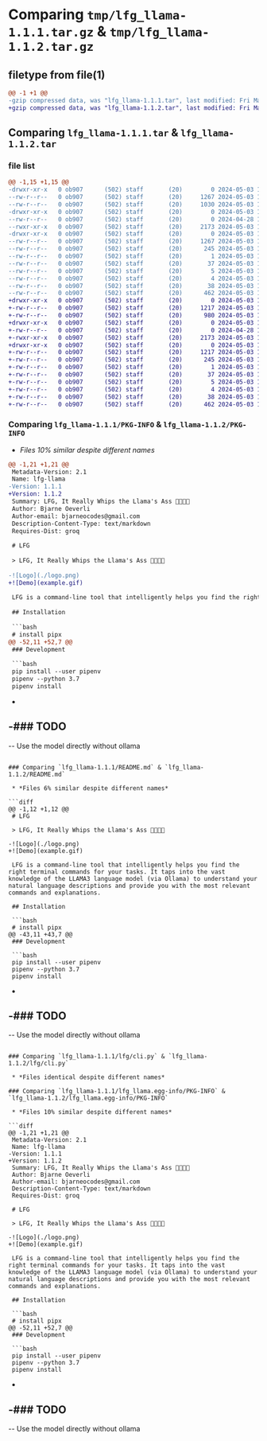 # Comparing `tmp/lfg_llama-1.1.1.tar.gz` & `tmp/lfg_llama-1.1.2.tar.gz`

## filetype from file(1)

```diff
@@ -1 +1 @@
-gzip compressed data, was "lfg_llama-1.1.1.tar", last modified: Fri May  3 14:13:44 2024, max compression
+gzip compressed data, was "lfg_llama-1.1.2.tar", last modified: Fri May  3 14:24:42 2024, max compression
```

## Comparing `lfg_llama-1.1.1.tar` & `lfg_llama-1.1.2.tar`

### file list

```diff
@@ -1,15 +1,15 @@
-drwxr-xr-x   0 ob907      (502) staff       (20)        0 2024-05-03 14:13:44.219226 lfg_llama-1.1.1/
--rw-r--r--   0 ob907      (502) staff       (20)     1267 2024-05-03 14:13:44.219022 lfg_llama-1.1.1/PKG-INFO
--rw-r--r--   0 ob907      (502) staff       (20)     1030 2024-05-03 10:03:47.000000 lfg_llama-1.1.1/README.md
-drwxr-xr-x   0 ob907      (502) staff       (20)        0 2024-05-03 14:13:44.217534 lfg_llama-1.1.1/lfg/
--rw-r--r--   0 ob907      (502) staff       (20)        0 2024-04-28 17:51:36.000000 lfg_llama-1.1.1/lfg/__init__.py
--rwxr-xr-x   0 ob907      (502) staff       (20)     2173 2024-05-03 14:13:28.000000 lfg_llama-1.1.1/lfg/cli.py
-drwxr-xr-x   0 ob907      (502) staff       (20)        0 2024-05-03 14:13:44.218791 lfg_llama-1.1.1/lfg_llama.egg-info/
--rw-r--r--   0 ob907      (502) staff       (20)     1267 2024-05-03 14:13:44.000000 lfg_llama-1.1.1/lfg_llama.egg-info/PKG-INFO
--rw-r--r--   0 ob907      (502) staff       (20)      245 2024-05-03 14:13:44.000000 lfg_llama-1.1.1/lfg_llama.egg-info/SOURCES.txt
--rw-r--r--   0 ob907      (502) staff       (20)        1 2024-05-03 14:13:44.000000 lfg_llama-1.1.1/lfg_llama.egg-info/dependency_links.txt
--rw-r--r--   0 ob907      (502) staff       (20)       37 2024-05-03 14:13:44.000000 lfg_llama-1.1.1/lfg_llama.egg-info/entry_points.txt
--rw-r--r--   0 ob907      (502) staff       (20)        5 2024-05-03 14:13:44.000000 lfg_llama-1.1.1/lfg_llama.egg-info/requires.txt
--rw-r--r--   0 ob907      (502) staff       (20)        4 2024-05-03 14:13:44.000000 lfg_llama-1.1.1/lfg_llama.egg-info/top_level.txt
--rw-r--r--   0 ob907      (502) staff       (20)       38 2024-05-03 14:13:44.219274 lfg_llama-1.1.1/setup.cfg
--rw-r--r--   0 ob907      (502) staff       (20)      462 2024-05-03 14:13:41.000000 lfg_llama-1.1.1/setup.py
+drwxr-xr-x   0 ob907      (502) staff       (20)        0 2024-05-03 14:24:42.195031 lfg_llama-1.1.2/
+-rw-r--r--   0 ob907      (502) staff       (20)     1217 2024-05-03 14:24:42.194802 lfg_llama-1.1.2/PKG-INFO
+-rw-r--r--   0 ob907      (502) staff       (20)      980 2024-05-03 14:24:05.000000 lfg_llama-1.1.2/README.md
+drwxr-xr-x   0 ob907      (502) staff       (20)        0 2024-05-03 14:24:42.193287 lfg_llama-1.1.2/lfg/
+-rw-r--r--   0 ob907      (502) staff       (20)        0 2024-04-28 17:51:36.000000 lfg_llama-1.1.2/lfg/__init__.py
+-rwxr-xr-x   0 ob907      (502) staff       (20)     2173 2024-05-03 14:13:28.000000 lfg_llama-1.1.2/lfg/cli.py
+drwxr-xr-x   0 ob907      (502) staff       (20)        0 2024-05-03 14:24:42.194557 lfg_llama-1.1.2/lfg_llama.egg-info/
+-rw-r--r--   0 ob907      (502) staff       (20)     1217 2024-05-03 14:24:42.000000 lfg_llama-1.1.2/lfg_llama.egg-info/PKG-INFO
+-rw-r--r--   0 ob907      (502) staff       (20)      245 2024-05-03 14:24:42.000000 lfg_llama-1.1.2/lfg_llama.egg-info/SOURCES.txt
+-rw-r--r--   0 ob907      (502) staff       (20)        1 2024-05-03 14:24:42.000000 lfg_llama-1.1.2/lfg_llama.egg-info/dependency_links.txt
+-rw-r--r--   0 ob907      (502) staff       (20)       37 2024-05-03 14:24:42.000000 lfg_llama-1.1.2/lfg_llama.egg-info/entry_points.txt
+-rw-r--r--   0 ob907      (502) staff       (20)        5 2024-05-03 14:24:42.000000 lfg_llama-1.1.2/lfg_llama.egg-info/requires.txt
+-rw-r--r--   0 ob907      (502) staff       (20)        4 2024-05-03 14:24:42.000000 lfg_llama-1.1.2/lfg_llama.egg-info/top_level.txt
+-rw-r--r--   0 ob907      (502) staff       (20)       38 2024-05-03 14:24:42.195089 lfg_llama-1.1.2/setup.cfg
+-rw-r--r--   0 ob907      (502) staff       (20)      462 2024-05-03 14:24:38.000000 lfg_llama-1.1.2/setup.py
```

### Comparing `lfg_llama-1.1.1/PKG-INFO` & `lfg_llama-1.1.2/PKG-INFO`

 * *Files 10% similar despite different names*

```diff
@@ -1,21 +1,21 @@
 Metadata-Version: 2.1
 Name: lfg-llama
-Version: 1.1.1
+Version: 1.1.2
 Summary: LFG, It Really Whips the Llama's Ass 🦙🦙🦙🦙
 Author: Bjarne Oeverli
 Author-email: bjarneocodes@gmail.com
 Description-Content-Type: text/markdown
 Requires-Dist: groq
 
 # LFG
 
 > LFG, It Really Whips the Llama's Ass 🦙🦙🦙🦙
 
-![Logo](./logo.png)
+![Demo](example.gif)
 
 LFG is a command-line tool that intelligently helps you find the right terminal commands for your tasks. It taps into the vast knowledge of the LLAMA3 language model (via Ollama) to understand your natural language descriptions and provide you with the most relevant commands and explanations.
 
 ## Installation
 
 ```bash
 # install pipx
@@ -52,11 +52,7 @@
 ### Development
 
 ```bash
 pip install --user pipenv
 pipenv --python 3.7
 pipenv install
 ```
-
-### TODO
-
-- Use the model directly without ollama
```

### Comparing `lfg_llama-1.1.1/README.md` & `lfg_llama-1.1.2/README.md`

 * *Files 6% similar despite different names*

```diff
@@ -1,12 +1,12 @@
 # LFG
 
 > LFG, It Really Whips the Llama's Ass 🦙🦙🦙🦙
 
-![Logo](./logo.png)
+![Demo](example.gif)
 
 LFG is a command-line tool that intelligently helps you find the right terminal commands for your tasks. It taps into the vast knowledge of the LLAMA3 language model (via Ollama) to understand your natural language descriptions and provide you with the most relevant commands and explanations.
 
 ## Installation
 
 ```bash
 # install pipx
@@ -43,11 +43,7 @@
 ### Development
 
 ```bash
 pip install --user pipenv
 pipenv --python 3.7
 pipenv install
 ```
-
-### TODO
-
-- Use the model directly without ollama
```

### Comparing `lfg_llama-1.1.1/lfg/cli.py` & `lfg_llama-1.1.2/lfg/cli.py`

 * *Files identical despite different names*

### Comparing `lfg_llama-1.1.1/lfg_llama.egg-info/PKG-INFO` & `lfg_llama-1.1.2/lfg_llama.egg-info/PKG-INFO`

 * *Files 10% similar despite different names*

```diff
@@ -1,21 +1,21 @@
 Metadata-Version: 2.1
 Name: lfg-llama
-Version: 1.1.1
+Version: 1.1.2
 Summary: LFG, It Really Whips the Llama's Ass 🦙🦙🦙🦙
 Author: Bjarne Oeverli
 Author-email: bjarneocodes@gmail.com
 Description-Content-Type: text/markdown
 Requires-Dist: groq
 
 # LFG
 
 > LFG, It Really Whips the Llama's Ass 🦙🦙🦙🦙
 
-![Logo](./logo.png)
+![Demo](example.gif)
 
 LFG is a command-line tool that intelligently helps you find the right terminal commands for your tasks. It taps into the vast knowledge of the LLAMA3 language model (via Ollama) to understand your natural language descriptions and provide you with the most relevant commands and explanations.
 
 ## Installation
 
 ```bash
 # install pipx
@@ -52,11 +52,7 @@
 ### Development
 
 ```bash
 pip install --user pipenv
 pipenv --python 3.7
 pipenv install
 ```
-
-### TODO
-
-- Use the model directly without ollama
```

